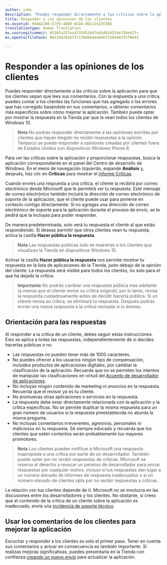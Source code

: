 ```yaml
---
author: jnHs
Description: "Puedes responder directamente a las críticas sobre la aplicación para que los clientes sepan que lees sus comentarios."
title: Responder a las opiniones de los clientes
ms.assetid: 96AA2108-E793-4DD0-8CDA-0D115423C68D
translationtype: Human Translation
ms.sourcegitcommit: 6530fa257ea3735453a97eb5d916524e750e62fc
ms.openlocfilehash: 06228d7816f371f669ad4e6db7310e903f5f0683

---
```


# Responder a las opiniones de los clientes


Puedes responder directamente a las críticas sobre la aplicación para que los clientes sepan que lees sus comentarios. Con la respuesta a una crítica, puedes contar a los clientes las funciones que has agregado o los errores que has corregido basándote en sus comentarios, u obtener comentarios más específicos sobre cómo mejorar la aplicación. También puede optar por mostrar la respuesta en la Tienda par que la vean todos los clientes de Windows 10.

> **Nota** No podrás responder directamente a las opiniones escritas por clientes que hayan elegido no recibir respuestas a la opinión. Tampoco se puede responder a opiniones creadas por clientes fuera de Estados Unidos con dispositivos Windows Phone 8.

Para ver las críticas sobre la aplicación y proporcionar respuestas, busca la aplicación correspondiente en el panel del Centro de desarrollo de Windows. En el menú de navegación izquierdo, expande **Análisis** y, después, haz clic en **Críticas** para mostrar el [informe Críticas](reviews-report.md).

Cuando envíes una respuesta a una crítica, el cliente la recibirá por correo electrónico desde Microsoft que le permitirá ver tu respuesta. Este mensaje de correo electrónico también incluirá la dirección de correo electrónico de soporte de la aplicación, que el cliente puede usar para ponerse en contacto contigo directamente. Si no agregas una dirección de correo electrónico de soporte para la aplicación durante el proceso de envío, se te pedirá que la incluyas para poder responder.

De manera predeterminada, solo verá tu respuesta el cliente al que estás respondiendo. Si deseas permitir que otros clientes vean tu respuesta, activa la casilla **Hacer pública la respuesta**.

> **Nota** Las respuestas públicas solo se muestran a los clientes que visualizan la Tienda en dispositivos Windows 10.

Activar la casilla **Hacer pública la respuesta** nos permite mostrar tu respuesta en la lista de aplicaciones de la Tienda, justo debajo de la opinión del cliente. La respuesta será visible para todos los clientes, no solo para el que ha dejado la crítica.

> **Importante** No podrás cambiar una respuesta pública más adelante (a menos que el cliente revise su crítica original); por lo tanto, revisa la respuesta cuidadosamente antes de decidir hacerla pública. Si un cliente revisa su critica, se eliminará tu respuesta. Después podrás enviar una nueva respuesta a la crítica revisada si lo deseas.

## Orientación para las respuestas


Al responder a la crítica de un cliente, debes seguir estas instrucciones. Esto se aplica a todas las respuestas, independientemente de si decides hacerlas públicas o no.

-   Las respuestas no pueden tener más de 1000 caracteres.
-   No puedes ofrecer a los usuarios ningún tipo de compensación, incluidos productos de aplicaciones digitales, por cambiar la clasificación de la aplicación. Recuerda que no se permiten los intentos de manipular las clasificaciones en virtud del [Acuerdo de desarrollador de aplicaciones](https://msdn.microsoft.com/library/windows/apps/hh694058).
-   No incluyas ningún contenido de marketing ni anuncios en la respuesta. Recuerda que el revisor ya es tu cliente.
-   No promuevas otras aplicaciones o servicios en la respuesta.
-   La respuesta debe estar directamente relacionada con la aplicación y la crítica específicas. No se permite duplicar la misma respuesta para un gran número de usuarios si la respuesta preestablecida no aborda la misma pregunta.
-   No incluyas comentarios irreverentes, agresivos, personales ni maliciosos en tu respuesta. Sé siempre educado y recuerda que los clientes que estén contentos serán probablemente tus mayores promotores.

> **Nota** Los clientes pueden notificar a Microsoft una respuesta inapropiada a una crítica por parte de un desarrollador. También puede optar por no recibir respuestas de críticas.
Microsoft se reserva el derecho a revocar un permiso de desarrollador para enviar respuestas por cualquier motivo, incluso si tus respuestas dan lugar a un número elevado de informes de respuesta inadecuados o si un número elevado de clientes opta por no recibir respuestas a críticas.

La relación con tus clientes depende de ti. Microsoft no se involucra en las discusiones entre los desarrolladores y los clientes. No obstante, si crees que el contenido de la crítica de un cliente sobre la aplicación es inadecuado, envía una [incidencia de soporte técnico](http://go.microsoft.com/fwlink/p/?LinkID=401178).

## Usar los comentarios de los clientes para mejorar la aplicación


Escuchar y responder a los clientes es solo el primer paso. Tener en cuenta sus comentarios y actuar en consecuencia es también importante. Si realizas mejoras significativas, puedes presentarla en la Tienda con confianza [creando un nuevo envío](app-submissions.md) para actualizar la aplicación.



<!--HONumber=Jun16_HO4-->


